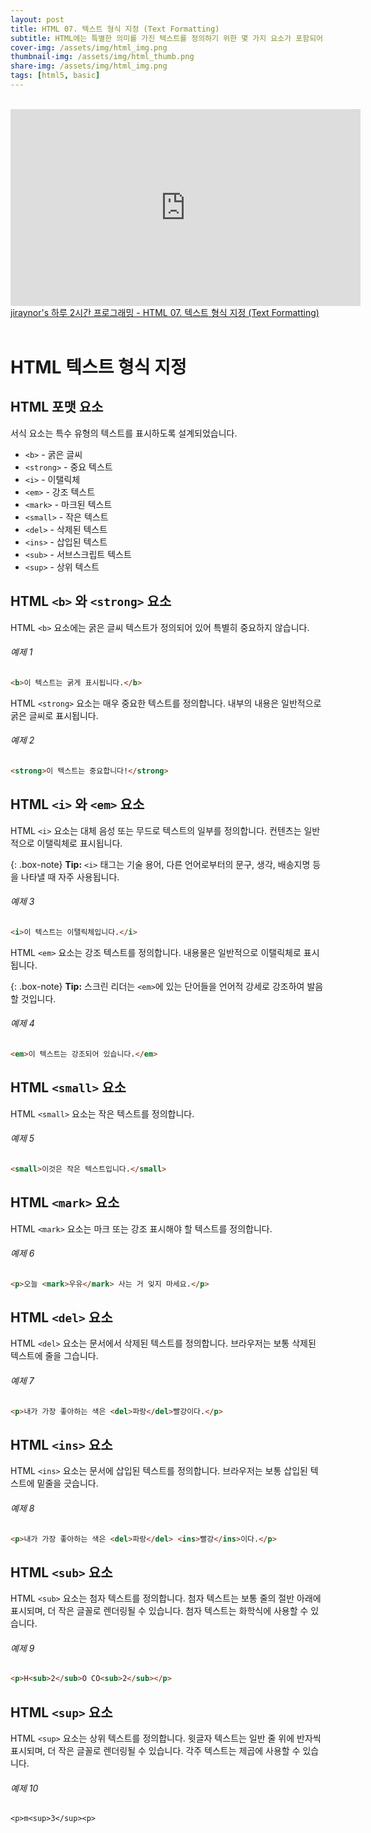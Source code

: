 ```yaml
---
layout: post
title: HTML 07. 텍스트 형식 지정 (Text Formatting)
subtitle: HTML에는 특별한 의미를 가진 텍스트를 정의하기 위한 몇 가지 요소가 포함되어 있습니다.
cover-img: /assets/img/html_img.png
thumbnail-img: /assets/img/html_thumb.png
share-img: /assets/img/html_img.png
tags: [html5, basic]
---
```


<br>
<iframe width="560" height="315" src="https://www.youtube.com/embed/69wU3yQ93Oo" title="YouTube video player" frameborder="0" allow="accelerometer; autoplay; clipboard-write; encrypted-media; gyroscope; picture-in-picture" allowfullscreen></iframe>
<a href="https://youtu.be/FscdpNx1uwA" target="_blank">jiraynor's 하루 2시간 프로그래밍 - HTML 07. 텍스트 형식 지정 (Text Formatting)</a>
<br>
<br>


# HTML 텍스트 형식 지정

## HTML 포맷 요소

서식 요소는 특수 유형의 텍스트를 표시하도록 설계되었습니다.

+ ```<b>``` - 굵은 글씨
+ ```<strong>``` - 중요 텍스트
+ ```<i>``` - 이탤릭체
+ ```<em>``` - 강조 텍스트
+ ```<mark>``` - 마크된 텍스트
+ ```<small>``` - 작은 텍스트
+ ```<del>``` - 삭제된 텍스트
+ ```<ins>``` - 삽입된 텍스트
+ ```<sub>``` - 서브스크립트 텍스트
+ ```<sup>``` - 상위 텍스트

## HTML ```<b>```  와 ```<strong>``` 요소

HTML ```<b>``` 요소에는 굵은 글씨 텍스트가 정의되어 있어 특별히 중요하지 않습니다.

###### 예제 1

```html
<b>이 텍스트는 굵게 표시됩니다.</b>
```

HTML ```<strong>``` 요소는 매우 중요한 텍스트를 정의합니다. 내부의 내용은 일반적으로 굵은 글씨로 표시됩니다.

###### 예제 2

```html
<strong>이 텍스트는 중요합니다!</strong>
```

## HTML ```<i>``` 와 ```<em>``` 요소

HTML ```<i>``` 요소는 대체 음성 또는 무드로 텍스트의 일부를 정의합니다. 컨텐츠는 일반적으로 이탤릭체로 표시됩니다.

{: .box-note}
**Tip:** ```<i>``` 태그는 기술 용어, 다른 언어로부터의 문구, 생각, 배송지명 등을 나타낼 때 자주 사용됩니다.

###### 예제 3

```html
<i>이 텍스트는 이탤릭체입니다.</i>
```

HTML ```<em>``` 요소는 강조 텍스트를 정의합니다. 내용물은 일반적으로 이탤릭체로 표시됩니다.

{: .box-note}
**Tip:** 스크린 리더는 ```<em>```에 있는 단어들을 언어적 강세로 강조하여 발음할 것입니다.

###### 예제 4

```html
<em>이 텍스트는 강조되어 있습니다.</em>
```

## HTML ```<small>``` 요소

HTML ```<small>``` 요소는 작은 텍스트를 정의합니다.

###### 예제 5

```html
<small>이것은 작은 텍스트입니다.</small>
```

## HTML ```<mark>``` 요소

HTML ```<mark>``` 요소는 마크 또는 강조 표시해야 할 텍스트를 정의합니다.

###### 예제 6

```html
<p>오늘 <mark>우유</mark> 사는 거 잊지 마세요.</p>
```

## HTML ```<del>``` 요소

HTML ```<del>``` 요소는 문서에서 삭제된 텍스트를 정의합니다. 브라우저는 보통 삭제된 텍스트에 줄을 그습니다.

###### 예제 7

```html
<p>내가 가장 좋아하는 색은 <del>파랑</del>빨강이다.</p>
```

## HTML ```<ins>``` 요소

HTML ```<ins>``` 요소는 문서에 삽입된 텍스트를 정의합니다. 브라우저는 보통 삽입된 텍스트에 밑줄을 긋습니다.

###### 예제 8

```html
<p>내가 가장 좋아하는 색은 <del>파랑</del> <ins>빨강</ins>이다.</p>
```

## HTML ```<sub>``` 요소

HTML ```<sub>``` 요소는 첨자 텍스트를 정의합니다. 첨자 텍스트는 보통 줄의 절반 아래에 표시되며, 더 작은 글꼴로 렌더링될 수 있습니다. 첨자 텍스트는 화학식에 사용할 수 있습니다.

###### 예제 9

```html
<p>H<sub>2</sub>O CO<sub>2</sub></p>
```

## HTML ```<sup>``` 요소

HTML ```<sup>``` 요소는 상위 텍스트를 정의합니다. 윗글자 텍스트는 일반 줄 위에 반자씩 표시되며, 더 작은 글꼴로 렌더링될 수 있습니다. 각주 텍스트는 제곱에 사용할 수 있습니다.

###### 예제 10

```
<p>m<sup>3</sup><p>
```

